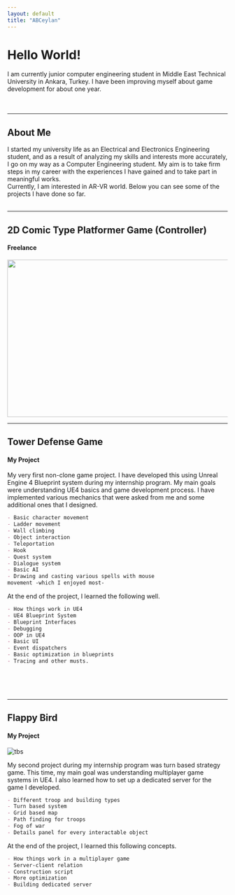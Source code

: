 ```yaml
---
layout: default
title: "ABCeylan"
---
```



  

# Hello World!
<div>
   I am currently junior computer engineering student in Middle East Technical University in Ankara, Turkey. I have been improving myself about game development for about one year.
  <br>
  <br>
  <br>
</div>


---
## About Me
<div>
  I started my university life as an Electrical and Electronics Engineering student, and as a result of analyzing my skills and interests more accurately, I go on my way as a Computer Engineering student. My aim is to take firm steps in my career with the experiences I have gained and to take part in meaningful works. 
  <br>
Currently, I am interested in AR-VR world.
  Below you can see some of the projects I have done so far.
 
  <br>
  <br>
</div>

---
## 2D Comic Type Platformer Game (Controller)
#### Freelance
<img src="https://user-images.githubusercontent.com/81684850/158016164-512a0a90-dd57-4523-a0ac-b2ac11c1f3c5.png" width="640" height="360">



---
## Tower Defense Game
#### My Project

  
My very first non-clone game project. I have developed this using Unreal Engine 4 Blueprint system during my internship program. My main goals were understanding UE4 basics and game development process. I have implemented various mechanics that were asked from me and some additional ones that I designed.  

```markdown
- Basic character movement
- Ladder movement
- Wall climbing
- Object interaction
- Teleportation
- Hook
- Quest system
- Dialogue system
- Basic AI
- Drawing and casting various spells with mouse  
movement -which I enjoyed most-
```

At the end of the project, I learned the following well.  

```markdown
- How things work in UE4
- UE4 Blueprint System
- Blueprint Interfaces
- Debugging
- OOP in UE4
- Basic UI
- Event dispatchers
- Basic optimization in blueprints
- Tracing and other musts.
```
  <br>
  <br>
  <br>
  


---
## Flappy Bird
#### My Project
![tbs](https://user-images.githubusercontent.com/59933424/156930746-eddc6aea-3f46-4420-b7bf-faa592387ae7.jpg)  
  
My second project during my internship program was turn based strategy game. This time, my main goal was understanding multiplayer game systems in UE4. I also learned how to set up a dedicated server for the game I developed.  

```markdown
- Different troop and building types
- Turn based system
- Grid based map
- Path finding for troops
- Fog of war
- Details panel for every interactable object
```

At the end of the project, I learned this following concepts.  

```markdown
- How things work in a multiplayer game
- Server-client relation
- Construction script
- More optimization
- Building dedicated server
```
  <br>
  <br>
  <br>
  




  




